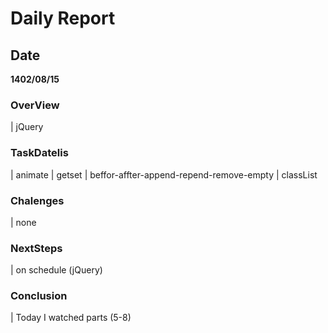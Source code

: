 # Daily Report

## Date
 <b>1402/08/15</b>

### OverView
| jQuery

### TaskDatelis
| animate
| getset
| beffor-affter-append-repend-remove-empty
| classList

### Chalenges 
| none

### NextSteps
| on schedule (jQuery)

### Conclusion
| Today I watched parts (5-8)
